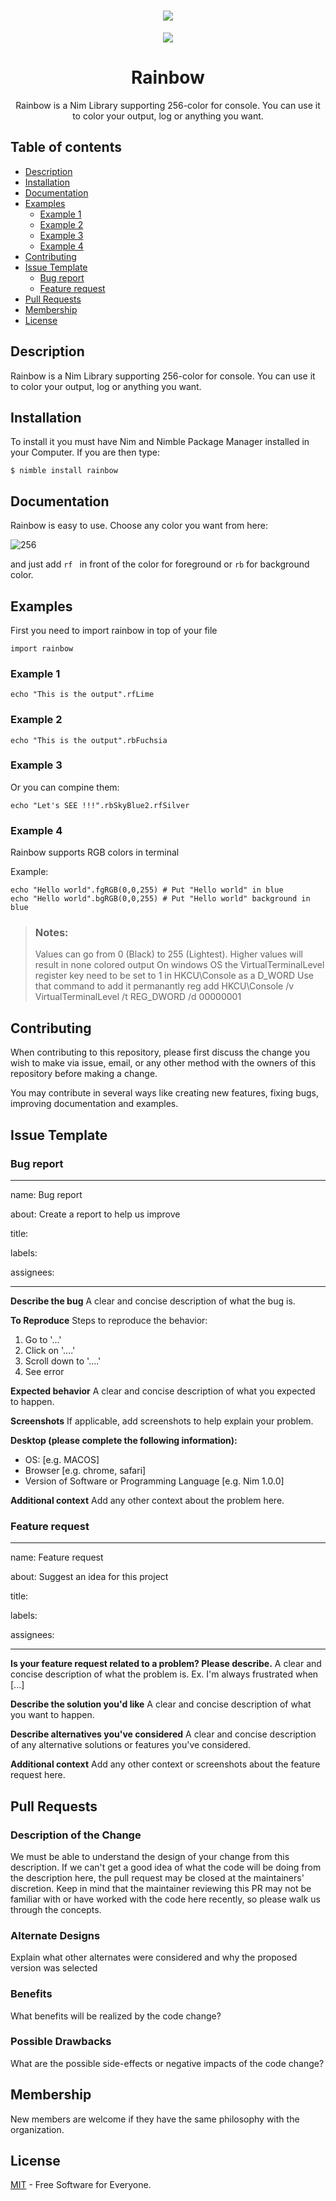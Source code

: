 <h1 align="center">
<img src="https://user-images.githubusercontent.com/22755228/66673982-79765f00-ec6a-11e9-90c3-95f81f844c74.png">
 </h1>

<p align="center">  
 <a href="https://opensource.org/licenses/MIT"><img src="https://img.shields.io/badge/license-MIT-blue.svg"></a>
</p>
<h1 align="center">Rainbow</h1>
<p align="center">Rainbow is a Nim Library supporting 256-color for console. You can use it to color your output, log or anything you want.</p>

## Table of contents

  * [Description](#description)
  * [Installation](#installation)
  * [Documentation](#documentation)  
  * [Examples](#examples)     
    * [Example 1](#example-1)     
    * [Example 2](#example-2)     
    * [Example 3](#example-3)
    * [Example 4](#example-4)     
  * [Contributing](#contributing)  
  * [Issue Template](#issue-template)    
    * [Bug report](#bug-report)   
    * [Feature request](#feature-request)  
  * [Pull Requests](#pull-requests)  
  * [Membership](#membership)  
  * [License](#license)





  
## Description

Rainbow is a Nim Library supporting 256-color for console. You can use it to color your output, log or anything you want.




## Installation
To install it you must have Nim and Nimble Package Manager installed in your Computer. If you are then type:


```
$ nimble install rainbow
```



## Documentation
Rainbow is easy to use. Choose any color you want from here:

![256](https://user-images.githubusercontent.com/22755228/66672471-04555a80-ec67-11e9-8c20-aa5d159bc320.png)

and just add ```rf ``` in front of the color for foreground or ``` rb ``` for background color.

## Examples

First you need to import rainbow in top of your file

``` import rainbow ``` 

### Example 1

``` echo "This is the output".rfLime ```

### Example 2

``` echo "This is the output".rbFuchsia ```

### Example 3

Or you can compine them:

``` echo "Let's SEE !!!".rbSkyBlue2.rfSilver ```

### Example 4

Rainbow supports RGB colors in terminal

Example:

```
echo "Hello world".fgRGB(0,0,255) # Put "Hello world" in blue
echo "Hello world".bgRGB(0,0,255) # Put "Hello world" background in blue

```

> ### Notes:
> Values can go from 0 (Black) to 255 (Lightest). Higher values will result in none colored output
On windows OS the VirtualTerminalLevel register key need to be set to 1 in HKCU\Console as a D_WORD
Use that command to add it permanantly reg add HKCU\Console /v VirtualTerminalLevel /t REG_DWORD /d 00000001


## Contributing

When contributing to this repository, please first discuss the change you wish to make via issue, email, or any other method with the owners of this repository before making a change.

You may contribute in several ways like creating new features, fixing bugs, improving documentation and examples. 

## Issue Template

### Bug report

---
name: Bug report

about: Create a report to help us improve

title: 

labels: 

assignees: 

---

**Describe the bug**
A clear and concise description of what the bug is.

**To Reproduce**
Steps to reproduce the behavior:
1. Go to '...'
2. Click on '....'
3. Scroll down to '....'
4. See error

**Expected behavior**
A clear and concise description of what you expected to happen.

**Screenshots**
If applicable, add screenshots to help explain your problem.

**Desktop (please complete the following information):**
 - OS: [e.g. MACOS]
 - Browser [e.g. chrome, safari]
 - Version of Software or Programming Language [e.g. Nim 1.0.0]

**Additional context**
Add any other context about the problem here.


### Feature request
---
name: Feature request

about: Suggest an idea for this project

title: 

labels: 

assignees: 

---

**Is your feature request related to a problem? Please describe.**
A clear and concise description of what the problem is. Ex. I'm always frustrated when [...]

**Describe the solution you'd like**
A clear and concise description of what you want to happen.

**Describe alternatives you've considered**
A clear and concise description of any alternative solutions or features you've considered.

**Additional context**
Add any other context or screenshots about the feature request here.

## Pull Requests

### Description of the Change

 We must be able to understand the design of your change from this description. If we can't get a good idea of what the code will be doing from the description here, the pull request may be closed at the maintainers' discretion. Keep in mind that the maintainer reviewing this PR may not be familiar with or have worked with the code here recently, so please walk us through the concepts. 

### Alternate Designs

 Explain what other alternates were considered and why the proposed version was selected 

### Benefits

 What benefits will be realized by the code change? 

### Possible Drawbacks

 What are the possible side-effects or negative impacts of the code change? 

## Membership

New members are welcome if they have the same philosophy with the organization. 

## License

[MIT](https://opensource.org/licenses/MIT) - Free Software for Everyone.

